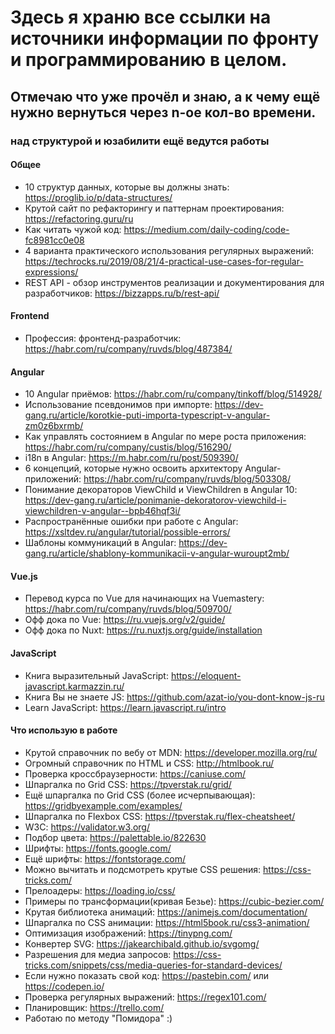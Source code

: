 # Здесь я храню все ссылки на источники информации по фронту и программированию в целом.
## Отмечаю что уже прочёл и знаю, а к чему ещё нужно вернуться через n-ое кол-во времени.

### над структурой и юзабилити ещё ведутся работы

#### Общее
- 10 структур данных, которые вы должны знать: https://proglib.io/p/data-structures/
- Крутой сайт по рефакторингу и паттернам проектирования: https://refactoring.guru/ru
- Как читать чужой код: https://medium.com/daily-coding/code-fc8981cc0e08
- 4 варианта практического использования регулярных выражений: https://techrocks.ru/2019/08/21/4-practical-use-cases-for-regular-expressions/
- REST API - обзор инструментов реализации и документирования для разработчиков: https://bizzapps.ru/b/rest-api/

#### Frontend
- Профессия: фронтенд-разработчик: https://habr.com/ru/company/ruvds/blog/487384/

#### Angular
- 10 Angular приёмов: https://habr.com/ru/company/tinkoff/blog/514928/
- Использование псевдонимов при импорте: https://dev-gang.ru/article/korotkie-puti-importa-typescript-v-angular-zm0z6bxrmb/
- Как управлять состоянием в Angular по мере роста приложения: https://habr.com/ru/company/custis/blog/516290/
- i18n в Angular: https://m.habr.com/ru/post/509390/
- 6 концепций, которые нужно освоить архитектору Angular-приложений: https://habr.com/ru/company/ruvds/blog/503308/
- Понимание декораторов ViewChild и ViewChildren в Angular 10: https://dev-gang.ru/article/ponimanie-dekoratorov-viewchild-i-viewchildren-v-angular--bpb46hqf3i/
- Распространённые ошибки при работе с Angular: https://xsltdev.ru/angular/tutorial/possible-errors/
- Шаблоны коммуникаций в Angular: https://dev-gang.ru/article/shablony-kommunikacii-v-angular-wuroupt2mb/

#### Vue.js
- Перевод курса по Vue для начинающих на Vuemastery: https://habr.com/ru/company/ruvds/blog/509700/
- Офф дока по Vue: https://ru.vuejs.org/v2/guide/
- Офф дока по Nuxt: https://ru.nuxtjs.org/guide/installation

#### JavaScript
- Книга выразительный JavaScript: https://eloquent-javascript.karmazzin.ru/
- Книга Вы не знаете JS: https://github.com/azat-io/you-dont-know-js-ru
- Learn JavaScript: https://learn.javascript.ru/intro

#### Что использую в работе
- Крутой справочник по вебу от MDN: https://developer.mozilla.org/ru/
- Огромный справочник по HTML и CSS: http://htmlbook.ru/
- Проверка кроссбраузерности: https://caniuse.com/
- Шпаргалка по Grid CSS: https://tpverstak.ru/grid/
- Ещё шпаргалка по Grid CSS (более исчерпывающая): https://gridbyexample.com/examples/
- Шпаргалка по Flexbox CSS: https://tpverstak.ru/flex-cheatsheet/
- W3C: https://validator.w3.org/
- Подбор цвета: https://palettable.io/822630
- Шрифты: https://fonts.google.com/
- Ещё шрифты: https://fontstorage.com/
- Можно вычитать и подсмотреть крутые CSS решения: https://css-tricks.com/
- Прелоадеры: https://loading.io/css/
- Примеры по трансформации(кривая Безье): https://cubic-bezier.com/
- Крутая библиотека анимаций: https://animejs.com/documentation/
- Шпаргалка по CSS анимации: https://html5book.ru/css3-animation/
- Оптимизация изображений: https://tinypng.com/
- Конвертер SVG: https://jakearchibald.github.io/svgomg/
- Разрешения для медиа запросов: https://css-tricks.com/snippets/css/media-queries-for-standard-devices/
- Если нужно показать свой код: https://pastebin.com/ или https://codepen.io/
- Проверка регулярных выражений: https://regex101.com/
- Планировщик: https://trello.com/
- Работаю по методу "Помидора" :)
